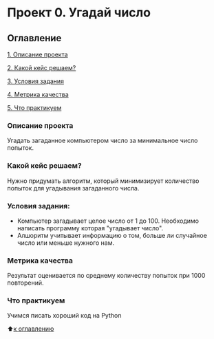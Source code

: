 # Проект 0. Угадай число

## Оглавление
[1. Описание проекта](https://github.com/MargaritaKr/sf_data_science/tree/main/project_0/README.md#Описание-проекта)

[2. Какой кейс решаем?](https://github.com/MargaritaKr/sf_data_science/tree/main/project_0/README.md#Какой-кейс-решаем)

[3. Условия задания](https://github.com/MargaritaKr/sf_data_science/tree/main/project_0/README.md#Условия-задания)

[4. Метрика качества](https://github.com/MargaritaKr/sf_data_science/tree/main/project_0/README.md#Метрика-качества)

[5. Что практикуем](https://github.com/MargaritaKr/sf_data_science/tree/main/project_0/README.md#Что-практикуем)

### Описание проекта
Угадать загаданное компьютером число за минимальное число попыток.

### Какой кейс решаем?
Нужно придумать алгоритм, который минимизирует количество попыток для угадывания загаданного числа.

### Условия задания:
- Компьютер загадывает целое число от 1 до 100. Необходимо написать программу которая "угадывает число".
- Алшоритм учитывает информацию о том, больше ли случайное число или меньше нужного нам.

### Метрика качества
Результат оценивается по среднему количеству попыток при 1000 повторений.

### Что практикуем
Учимся писать хороший код на Python

:arrow_up:[к оглавлению](https://github.com/MargaritaKr/sf_data_science/tree/main/project_0/README.md#Оглавление)
